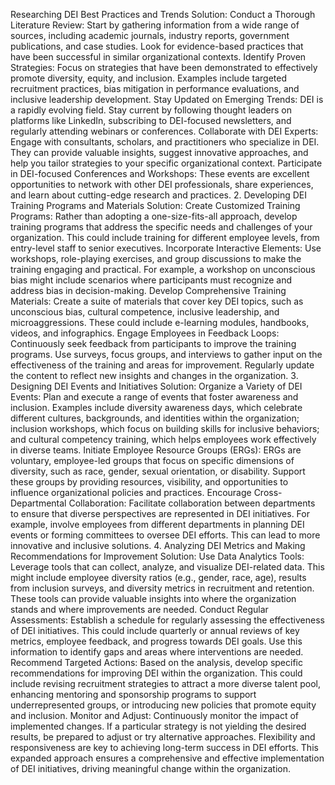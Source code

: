 Researching DEI Best Practices and Trends
Solution:
Conduct a Thorough Literature Review: Start by gathering information from a wide range of sources, including academic journals, industry reports, government publications, and case studies. Look for evidence-based practices that have been successful in similar organizational contexts.
Identify Proven Strategies: Focus on strategies that have been demonstrated to effectively promote diversity, equity, and inclusion. Examples include targeted recruitment practices, bias mitigation in performance evaluations, and inclusive leadership development.
Stay Updated on Emerging Trends: DEI is a rapidly evolving field. Stay current by following thought leaders on platforms like LinkedIn, subscribing to DEI-focused newsletters, and regularly attending webinars or conferences.
Collaborate with DEI Experts: Engage with consultants, scholars, and practitioners who specialize in DEI. They can provide valuable insights, suggest innovative approaches, and help you tailor strategies to your specific organizational context.
Participate in DEI-focused Conferences and Workshops: These events are excellent opportunities to network with other DEI professionals, share experiences, and learn about cutting-edge research and practices.
2. Developing DEI Training Programs and Materials
Solution:
Create Customized Training Programs: Rather than adopting a one-size-fits-all approach, develop training programs that address the specific needs and challenges of your organization. This could include training for different employee levels, from entry-level staff to senior executives.
Incorporate Interactive Elements: Use workshops, role-playing exercises, and group discussions to make the training engaging and practical. For example, a workshop on unconscious bias might include scenarios where participants must recognize and address bias in decision-making.
Develop Comprehensive Training Materials: Create a suite of materials that cover key DEI topics, such as unconscious bias, cultural competence, inclusive leadership, and microaggressions. These could include e-learning modules, handbooks, videos, and infographics.
Engage Employees in Feedback Loops: Continuously seek feedback from participants to improve the training programs. Use surveys, focus groups, and interviews to gather input on the effectiveness of the training and areas for improvement. Regularly update the content to reflect new insights and changes in the organization.
3. Designing DEI Events and Initiatives
Solution:
Organize a Variety of DEI Events: Plan and execute a range of events that foster awareness and inclusion. Examples include diversity awareness days, which celebrate different cultures, backgrounds, and identities within the organization; inclusion workshops, which focus on building skills for inclusive behaviors; and cultural competency training, which helps employees work effectively in diverse teams.
Initiate Employee Resource Groups (ERGs): ERGs are voluntary, employee-led groups that focus on specific dimensions of diversity, such as race, gender, sexual orientation, or disability. Support these groups by providing resources, visibility, and opportunities to influence organizational policies and practices.
Encourage Cross-Departmental Collaboration: Facilitate collaboration between departments to ensure that diverse perspectives are represented in DEI initiatives. For example, involve employees from different departments in planning DEI events or forming committees to oversee DEI efforts. This can lead to more innovative and inclusive solutions.
4. Analyzing DEI Metrics and Making Recommendations for Improvement
Solution:
Use Data Analytics Tools: Leverage tools that can collect, analyze, and visualize DEI-related data. This might include employee diversity ratios (e.g., gender, race, age), results from inclusion surveys, and diversity metrics in recruitment and retention. These tools can provide valuable insights into where the organization stands and where improvements are needed.
Conduct Regular Assessments: Establish a schedule for regularly assessing the effectiveness of DEI initiatives. This could include quarterly or annual reviews of key metrics, employee feedback, and progress towards DEI goals. Use this information to identify gaps and areas where interventions are needed.
Recommend Targeted Actions: Based on the analysis, develop specific recommendations for improving DEI within the organization. This could include revising recruitment strategies to attract a more diverse talent pool, enhancing mentoring and sponsorship programs to support underrepresented groups, or introducing new policies that promote equity and inclusion.
Monitor and Adjust: Continuously monitor the impact of implemented changes. If a particular strategy is not yielding the desired results, be prepared to adjust or try alternative approaches. Flexibility and responsiveness are key to achieving long-term success in DEI efforts.
This expanded approach ensures a comprehensive and effective implementation of DEI initiatives, driving meaningful change within the organization.
